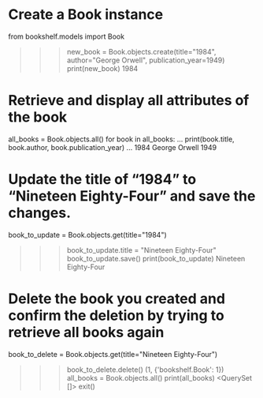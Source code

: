 # Create a Book instance
from bookshelf.models import Book
>>> new_book = Book.objects.create(title="1984", author="George Orwell", publication_year=1949)
>>> print(new_book)
1984
# Retrieve and display all attributes of the book
all_books = Book.objects.all()
for book in all_books:
...  print(book.title, book.author, book.publication_year)
...
1984 George Orwell 1949
# Update the title of “1984” to “Nineteen Eighty-Four” and save the changes.
book_to_update = Book.objects.get(title="1984")
>>> book_to_update.title = "Nineteen Eighty-Four"
>>> book_to_update.save()
>>> print(book_to_update)
Nineteen Eighty-Four
# Delete the book you created and confirm the deletion by trying to retrieve all books again
book_to_delete = Book.objects.get(title="Nineteen Eighty-Four")
>>> book_to_delete.delete()
(1, {'bookshelf.Book': 1})
>>> all_books = Book.objects.all()
>>> print(all_books)
<QuerySet []>
>>> exit()